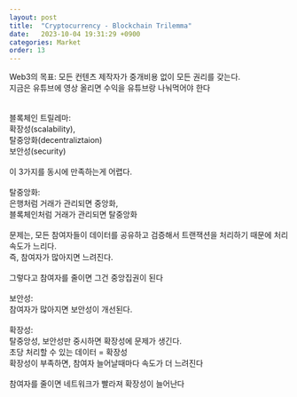 ```yaml
---
layout: post
title:  "Cryptocurrency - Blockchain Trilemma"
date:   2023-10-04 19:31:29 +0900
categories: Market
order: 13
---
```


Web3의 목표: 모든 컨텐츠 제작자가 중개비용 없이 모든 권리를 갖는다.<br>
지금은 유튜브에 영상 올리면 수익을 유튜브랑 나눠먹어야 한다<br>
<br>
<br>
블록체인 트릴레마:<br>
확장성(scalability),<br>
탈중앙화(decentraliztaion)<br>
보안성(security)<br>
<br>
이 3가지를 동시에 만족하는게 어렵다.<br>
<br>
탈중앙화:<br>
은행처럼 거래가 관리되면 중앙화,<br>
블록체인처럼 거래가 관리되면 탈중앙화<br>
<br>
문제는, 모든 참여자들이 데이터를 공유하고 검증해서 트랜잭션을 처리하기 때문에 처리속도가 느리다.<br>
즉, 참여자가 많아지면 느려진다.<br>
<br>
그렇다고 참여자를 줄이면 그건 중앙집권이 된다<br>
<br>
보안성:<br>
참여자가 많아지면 보안성이 개선된다.<br>
<br>
확장성:<br>
탈중앙성, 보안성만 중시하면 확장성에 문제가 생긴다.<br>
초당 처리할 수 있는 데이터 = 확장성<br>
확장성이 부족하면, 참여자 늘어날때마다 속도가 더 느려진다<br>
<br>
참여자를 줄이면 네트워크가 빨라져 확장성이 늘어난다<br>
<br>
